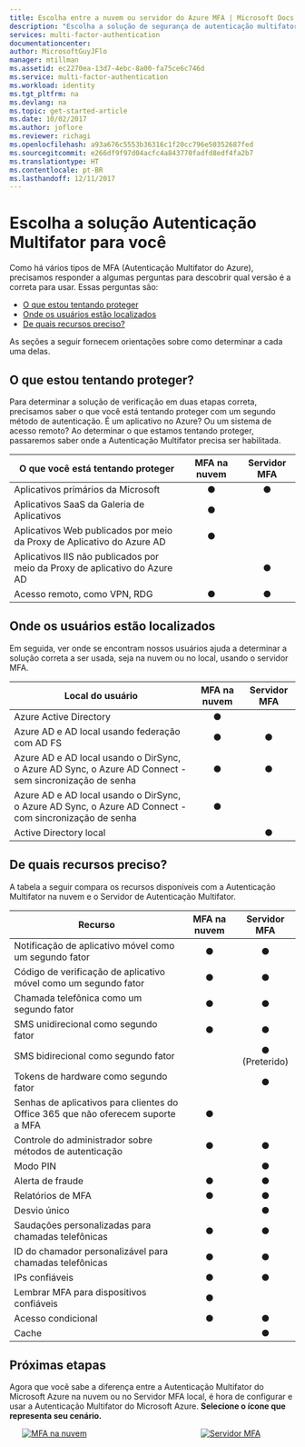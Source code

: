 ```yaml
---
title: Escolha entre a nuvem ou servidor do Azure MFA | Microsoft Docs
description: "Escolha a solução de segurança de autenticação multifator ideal para você perguntando o que estou tentando proteger e onde os meus usuários estão localizados.  Em seguida, escolha nuvem, Servidor MFA ou AD FS."
services: multi-factor-authentication
documentationcenter: 
author: MicrosoftGuyJFlo
manager: mtillman
ms.assetid: ec2270ea-13d7-4ebc-8a00-fa75ce6c746d
ms.service: multi-factor-authentication
ms.workload: identity
ms.tgt_pltfrm: na
ms.devlang: na
ms.topic: get-started-article
ms.date: 10/02/2017
ms.author: joflore
ms.reviewer: richagi
ms.openlocfilehash: a93a676c5553b36316c1f20cc796e50352687fed
ms.sourcegitcommit: e266df9f97d04acfc4a843770fadfd8edf4fa2b7
ms.translationtype: HT
ms.contentlocale: pt-BR
ms.lasthandoff: 12/11/2017
---
```

# <a name="choose-the-azure-multi-factor-authentication-solution-for-you"></a>Escolha a solução Autenticação Multifator para você
Como há vários tipos de MFA (Autenticação Multifator do Azure), precisamos responder a algumas perguntas para descobrir qual versão é a correta para usar.  Essas perguntas são:

* [O que estou tentando proteger](#what-am-i-trying-to-secure)
* [Onde os usuários estão localizados](#where-are-the-users-located)
* [De quais recursos preciso?](#what-features-do-i-need)

As seções a seguir fornecem orientações sobre como determinar a cada uma delas.

## <a name="what-am-i-trying-to-secure"></a>O que estou tentando proteger?
Para determinar a solução de verificação em duas etapas correta, precisamos saber o que você está tentando proteger com um segundo método de autenticação.  É um aplicativo no Azure?  Ou um sistema de acesso remoto?  Ao determinar o que estamos tentando proteger, passaremos saber onde a Autenticação Multifator precisa ser habilitada.  

| O que você está tentando proteger | MFA na nuvem | Servidor MFA |
| --- |:---:|:---:|
| Aplicativos primários da Microsoft |● |● |
| Aplicativos SaaS da Galeria de Aplicativos |● |  |
| Aplicativos Web publicados por meio da Proxy de Aplicativo do Azure AD |● |  |
| Aplicativos IIS não publicados por meio da Proxy de aplicativo do Azure AD | |● |
| Acesso remoto, como VPN, RDG | ● | ● |

## <a name="where-are-the-users-located"></a>Onde os usuários estão localizados
Em seguida, ver onde se encontram nossos usuários ajuda a determinar a solução correta a ser usada, seja na nuvem ou no local, usando o servidor MFA.

| Local do usuário | MFA na nuvem | Servidor MFA |
| --- |:---:|:---:|
| Azure Active Directory |● | |
| Azure AD e AD local usando federação com AD FS |● |● |
| Azure AD e AD local usando o DirSync, o Azure AD Sync, o Azure AD Connect - sem sincronização de senha |● |● |
| Azure AD e AD local usando o DirSync, o Azure AD Sync, o Azure AD Connect - com sincronização de senha |● | |
| Active Directory local | |● |

## <a name="what-features-do-i-need"></a>De quais recursos preciso?
A tabela a seguir compara os recursos disponíveis com a Autenticação Multifator na nuvem e o Servidor de Autenticação Multifator.

| Recurso | MFA na nuvem | Servidor MFA |
| --- |:---:|:---:|
| Notificação de aplicativo móvel como um segundo fator | ● | ● |
| Código de verificação de aplicativo móvel como um segundo fator | ● | ● |
| Chamada telefônica como um segundo fator | ● | ● |
| SMS unidirecional como segundo fator | ● | ● |
| SMS bidirecional como segundo fator | | ● (Preterido)| 
| Tokens de hardware como segundo fator | | ● |
| Senhas de aplicativos para clientes do Office 365 que não oferecem suporte a MFA | ● | |
| Controle do administrador sobre métodos de autenticação | ● | ● |
| Modo PIN | | ● |
| Alerta de fraude |● | ● |
| Relatórios de MFA |● | ● |
| Desvio único | | ● |
| Saudações personalizadas para chamadas telefônicas | ● | ● |
| ID do chamador personalizável para chamadas telefônicas | ● | ● |
| IPs confiáveis | ● | ● |
| Lembrar MFA para dispositivos confiáveis | ● | |
| Acesso condicional | ● | ● |
| Cache |  | ● |

## <a name="next-steps"></a>Próximas etapas

Agora que você sabe a diferença entre a Autenticação Multifator do Microsoft Azure na nuvem ou no Servidor MFA local, é hora de configurar e usar a Autenticação Multifator do Microsoft Azure. **Selecione o ícone que representa seu cenário.**

<center>

[![MFA na nuvem](./media/multi-factor-authentication-get-started/cloud2.png)](multi-factor-authentication-get-started-cloud.md) &nbsp; &nbsp; &nbsp; &nbsp; &nbsp; &nbsp; &nbsp; &nbsp; &nbsp; &nbsp; &nbsp; &nbsp; &nbsp; &nbsp; &nbsp; &nbsp; &nbsp; &nbsp; &nbsp; &nbsp; &nbsp; &nbsp; &nbsp; &nbsp; &nbsp; [ ![Servidor MFA](./media/multi-factor-authentication-get-started/server2.png)](multi-factor-authentication-get-started-server.md) &nbsp; &nbsp; &nbsp; &nbsp; &nbsp;  </center>
